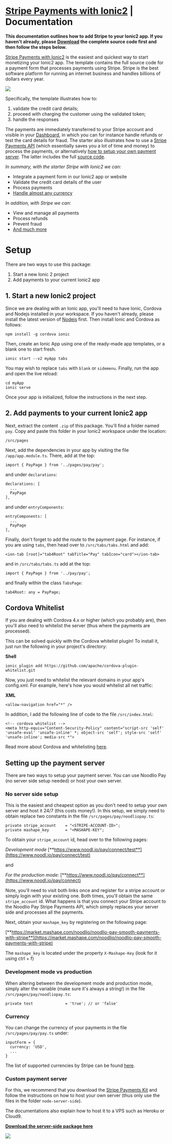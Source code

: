 
# [Stripe Payments with Ionic2](https://www.noodl.io/market/product/P201702241736843/stripe-with-ionic2-quickly-and-easily-integrate-stripe-in-your-ionic2-app) | Documentation

**This documentation outlines how to add Stripe to your Ionic2 app. If you haven't already, please [Download](https://www.noodl.io/market/product/P201702241736843/stripe-with-ionic2-quickly-and-easily-integrate-stripe-in-your-ionic2-app) the complete source code first and then follow the steps below.**

[Stripe Payments with Ionic2](https://www.noodl.io/market/product/P201702241736843/stripe-with-ionic2-quickly-and-easily-integrate-stripe-in-your-ionic2-app) is the easiest and quickest way to start monetizing your Ionic2 app. The template contains the full source code for a payment form that processes payments using Stripe. Stripe is the best software platform for running an internet business and handles billions of dollars every year.

<img src="http://www.seipel-ibisevic.com/assets-external/ng2-stripe/banner_ionic.png">

Specifically, the template illustrates how to:

1. validate the credit card details; 
2. proceed with charging the customer using the validated token;
3. handle the responses

The payments are immediately transferred to your Stripe account and visible in your [Dashboard](https://dashboard.stripe.com/), in which you can for instance handle refunds or test the card details for fraud.
The starter also illustrates how to use a [Stripe Payments API](https://market.mashape.com/noodlio/noodlio-pay-smooth-payments-with-stripe) (which essentially saves you a lot of time and money) to process the payments, or alternatively [how to setup your own payment server](https://www.noodl.io/market/product/P201512041604740/stripe-payments-kit-server-side-api-to-process-all-payments-with-a-live-example-in-ionic). The latter includes the full [source code](https://www.noodl.io/market/product/P201512041604740/stripe-payments-kit-server-side-api-to-process-all-payments-with-a-live-example-in-ionic).

*In summary, with the starter Stripe with Ionic2 we can:*

- Integrate a payment form in our Ionic2 app or website
- Validate the credit card details of the user
- Process payments
- [Handle almost any currency](https://support.stripe.com/questions/which-currencies-does-stripe-support)

*In addition, with Stripe we can:*

- View and manage all payments
- Process refunds
- Prevent fraud
- [And much more](https://www.stripe.com)

# Setup

There are two ways to use this package:

1. Start a new Ionic 2 project
2. Add payments to your current Ionic2 app

## 1. Start a new Ionic2 project
Since we are dealing with an Ionic app, you'll need to have Ionic, Cordova and Nodejs installed in your workspace. If you haven't already, please install the latest version of [Nodejs](http://nodejs.org/) first. Then install Ionic and Cordova as follows:

```
npm install -g cordova ionic
```

Then, create an Ionic App using one of the ready-made app templates, or a blank one to start fresh.

```
ionic start --v2 myApp tabs
```

You may wish to replace `tabs` with `blank` or `sidemenu`. Finally, run the app and open the live reload:

```
cd myApp
ionic serve
```

Once your app is initialized, follow the instructions in the next step.

## 2. Add payments to your current Ionic2 app

Next, extract the content `.zip` of this package. You'll find a folder named `pay`. Copy and paste this folder in your Ionic2 workspace under the location:

```
/src/pages
```

Next, add the dependencies in your app by visiting the file `/app/app.module.ts`. There, add at the top:

```
import { PayPage } from '../pages/pay/pay';
```

and under `declarations`:

```
declarations: [
  ...
  PayPage
],
```

and under `entryComponents`:

```
entryComponents: [
  ...
  PayPage
],
```

Finally, don't forget to add the route to the payment page. For instance, if you are using `tabs`, then head over to `/src/tabs/tabs.html` and add:

```
<ion-tab [root]="tab4Root" tabTitle="Pay" tabIcon="card"></ion-tab>
```

and in `/src/tabs/tabs.ts` add at the top:

```
import { PayPage } from '../pay/pay';
```

and finally within the class `TabsPage`:

```
tab4Root: any = PayPage;
```

## Cordova Whitelist

If you are dealing with Cordova 4.x or higher (which you probably are), then you'll also need to whitelist the server (thus where the payments are processed).

This can be solved quickly with the Cordova whitelist plugin! To install it, just run the following in your project's directory:

**Shell**
```
ionic plugin add https://github.com/apache/cordova-plugin-whitelist.git
```

Now, you just need to whitelist the relevant domains in your app's config.xml. For example, here's how you would whitelist all net traffic:

**XML**
```
<allow-navigation href="*" />
```

In addition, I add the following line of code to the file `/src/index.html`:

```
<!-- cordova whitelist -->
<meta http-equiv="Content-Security-Policy" content="script-src 'self' 'unsafe-eval' 'unsafe-inline' *; object-src 'self'; style-src 'self' 'unsafe-inline'; media-src *">
```


Read more about Cordova and whitelisting  [here](http://legacy.docs.ionic.io/docs/cordova-whitelist).

## Setting up the payment server

There are two ways to setup your payment server. You can use Noodlio Pay (no server side setup needed) or host your own server.

### No server side setup

This is the easiest and cheapest option as you don't need to setup your own server and host it 24/7 (this costs money!).  In this setup, we simply need to obtain replace two constants in the file `/src/pages/pay/noodliopay.ts`:

```
private stripe_account    = "<STRIPE-ACCOUNT-ID>";
private mashape_key       = "<MASHAPE-KEY";
```

To obtain your `stripe_account` id, head over to the following pages:

*Development mode* [**https://www.noodl.io/pay/connect/test**](https://www.noodl.io/pay/connect/test)

and

*For the production mode:* [**https://www.noodl.io/pay/connect**](https://www.noodl.io/pay/connect)

Note, you'll need to visit both links once and register for a stripe account or simply login with your existing one. Both times, you'll obtain the same `stripe_account` id. What happens is that you connect your Stripe account to the Noodlio Pay Stripe Payments API, which simply replaces your server side and processes all the payments.

Next, obtain your `mashape_key` by registering on the following page:

[**https://market.mashape.com/noodlio/noodlio-pay-smooth-payments-with-stripe**](https://market.mashape.com/noodlio/noodlio-pay-smooth-payments-with-stripe)

The `mashape_key` is located under the property `X-Mashape-Key` (look for it using ctrl + f)

### Development mode vs production

When altering between the development mode and production mode, simply alter the variable (make sure it's always a string!) in the file `/src/pages/pay/noodliopay.ts`:

```
private test              = 'true'; // or 'false'
```

### Currency

You can change the currency of your payments in the file `/src/pages/pay/pay.ts` under:

```
inputForm = {
  currency: 'USD',
  ...
}
```

The list of supported currencies by Stripe can be found [here](https://support.stripe.com/questions/which-currencies-does-stripe-support).

### Custom payment server

For this, we recommend that you download the [Stripe Payments Kit](https://www.noodl.io/market/product/P201512041604740/stripe-payments-kit-server-side-api-to-process-all-payments-with-a-live-example-in-ionic) and follow the instructions on how to host your own server (thus only use the files in the folder `node-server-side`).

The documentations also explain how to host it to a VPS such as Heroku or Cloud9.

[**Download the server-side package here**](https://www.noodl.io/market/product/P201512041604740/stripe-payments-kit-server-side-api-to-process-all-payments-with-a-live-example-in-ionic)

<a href="https://www.noodl.io/market/product/P201512041604740/stripe-payments-kit-server-side-api-to-process-all-payments-with-a-live-example-in-ionic">
<img src="http://www.seipel-ibisevic.com/assets-external/stripe-charge/banner_inline.jpg">
</a>



